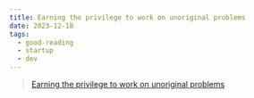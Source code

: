 ```yaml
---
title: Earning the privilege to work on unoriginal problems
date: 2023-12-18
tags:
  - good-reading
  - startup
  - dev
---
```


> [Earning the privilege to work on unoriginal problems](https://landmines.substack.com/p/earning-the-privilege-to-work-on)
